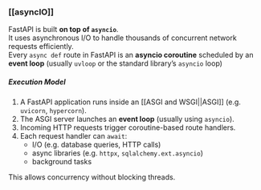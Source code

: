 
### [[asyncIO]]

FastAPI is built **on top of `asyncio`**.  
It uses asynchronous I/O to handle thousands of concurrent network requests efficiently.  
Every `async def` route in FastAPI is an **asyncio coroutine** scheduled by an **event loop** (usually `uvloop` or the standard library’s `asyncio` loop)

##### Execution Model

1. A FastAPI application runs inside an [[ASGI and WSGI||ASGI]] (e.g. `uvicorn`, `hypercorn`).
2. The ASGI server launches an **event loop** (usually using `asyncio`).
3. Incoming HTTP requests trigger coroutine-based route handlers.
4. Each request handler can `await`:
    - I/O (e.g. database queries, HTTP calls)
    - async libraries (e.g. `httpx`, `sqlalchemy.ext.asyncio`)
    - background tasks

This allows concurrency without blocking threads.